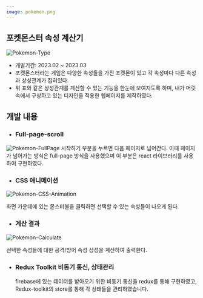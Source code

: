 ```yaml
---
image: pokemon.png
---
```


## 포켓몬스터 속성 계산기

![Pokemon-Type](pokemon-type.png)

- 개발기간: 2023.02 ~ 2023.03
- 포켓몬스터라는 게임은 다양한 속성들을 가진 포켓몬이 있고 각 속성마다 다른 속성과 상성관계가 잡혀있다.
- 위 표와 같은 상성관계를 계산할 수 있는 기능을 한눈에 보여지도록 하며, 내가 머릿속에서 구상하고 있는 디자인을 적용한 웹페이지를 제작하였다.

## 개발 내용

- ### Full-page-scroll

![Pokemon-FullPage](pokemon-fullpage.gif)
시작하기 부분을 누르면 다음 페이지로 넘어간다. 이때 페이지가 넘어가는 방식은 full-page 방식을 사용했으며 이 부분은 react 라이브러리를 사용하여 구현하였다.

- ### CSS 애니메이션

![Pokemon-CSS-Animation](pokemon-css-animation.gif)

화면 가운데에 있는 몬스터볼을 클릭하면 선택할 수 있는 속성들이 나오게 된다.

- ### 계산 결과

![Pokemon-Calculate](pokemon-cal.gif)

선택한 속성들에 대한 공격/방어 속성 상성을 계산하여 출력한다.

- ### Redux Toolkit 비동기 통신, 상태관리
  firebase에 있는 데이터를 받아오기 위한 비동기 통신을 redux를 통해 구현하였고, Redux-toolkit의 store를 통해 각 상태들을 관리하였습니다.
